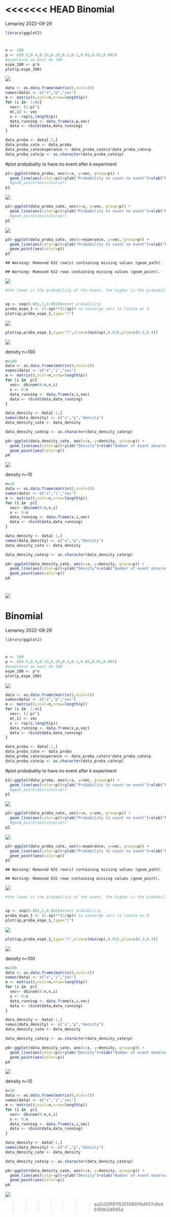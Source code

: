 <<<<<<< HEAD
Binomial
================
Lemariey
2022-09-29

``` r
library(ggplot2)
```

# 

``` r
n <- 100
p <- c(0.5,0.4,0.33,0.25,0.2,0.1,0.05,0.01,0.001)
#esperance au bout de 100
espe_100 <- p*n
plot(p,espe_100)
```

![](binomial_files/figure-gfm/unnamed-chunk-2-1.png)<!-- -->

``` r
data <- as.data.frame(matrix(0,ncol=3))
names(data) <- c("x","p","vec")
m <- matrix(0,ncol=n,nrow=length(p))
for (i in  1:n){
  vec<- (1-p)^i
  m[,i] <- vec
  x <- rep(i,length(p))
  data_running <- data.frame(x,p,vec)
  data <- rbind(data,data_running)
}

data_proba <- data[-1,]
data_proba_cate <- data_proba
data_proba_cate$esperance <- data_proba_cate$x*data_proba_cate$p
data_proba_cate$p <- as.character(data_proba_cate$p)
```

\#plot probabality to have no event after k experiment

``` r
p1<-ggplot(data_proba, aes(x=x, y=vec, group=p)) +
  geom_line(aes(color=p))+ylab("Probability to count no event")+xlab("Number of experiment N")
  #geom_point(aes(color=p))
p1
```

![](binomial_files/figure-gfm/unnamed-chunk-4-1.png)<!-- -->

``` r
p2<-ggplot(data_proba_cate, aes(x=x, y=vec, group=p)) +
  geom_line(aes(color=p))+ylab("Probability to count no event")+xlab("Number of experiment N")
  #geom_point(aes(color=p))
p2
```

![](binomial_files/figure-gfm/unnamed-chunk-4-2.png)<!-- -->

``` r
p3<-ggplot(data_proba_cate, aes(x=esperance, y=vec, group=p)) +
  geom_line(aes(color=p))+ylab("Probability to count no event")+xlab("Esperance ")+xlim(c(0,1.5))+
  geom_point(aes(color=p))
p3
```

    ## Warning: Removed 632 row(s) containing missing values (geom_path).

    ## Warning: Removed 632 rows containing missing values (geom_point).

![](binomial_files/figure-gfm/unnamed-chunk-5-1.png)<!-- -->

``` r
#the lower is the probability of the event, the higher is the probability to have no event after N experiment assuring a esperance equal to 1.


xp <- seq(0.001,1,0.001)#event probability 
proba_espe_1 <- (1-xp)**(1/xp)# ca converge vers la limite en 0
plot(xp,proba_espe_1,type="l")
```

![](binomial_files/figure-gfm/unnamed-chunk-5-2.png)<!-- -->

``` r
plot(xp,proba_espe_1,type="l",xlim=c(min(xp),0.01),ylim=c(0.3,0.4))
```

![](binomial_files/figure-gfm/unnamed-chunk-5-3.png)<!-- -->

density n=100

``` r
n=100
data <- as.data.frame(matrix(0,ncol=3))
names(data) <- c("x","i","vec")
m <- matrix(0,ncol=n,nrow=length(p))
for (i in  p){
  vec<- dbinom(0:n,n,i)
  x <- 0:n
  data_running <- data.frame(x,i,vec)
  data <- rbind(data,data_running)
}

data_density <- data[-1,]
names(data_density) <- c("x","p","density")
data_density_cate <- data_density

data_density_cate$p <- as.character(data_density_cate$p)

p4<-ggplot(data_density_cate, aes(x=x, y=density, group=p)) +
  geom_line(aes(color=p))+ylab("Density")+xlab("Number of event observed ")+
  geom_point(aes(color=p))
p4
```

![](binomial_files/figure-gfm/unnamed-chunk-6-1.png)<!-- -->

density n=10

``` r
n=10
data <- as.data.frame(matrix(0,ncol=3))
names(data) <- c("x","i","vec")
m <- matrix(0,ncol=n,nrow=length(p))
for (i in  p){
  vec<- dbinom(0:n,n,i)
  x <- 0:n
  data_running <- data.frame(x,i,vec)
  data <- rbind(data,data_running)
}

data_density <- data[-1,]
names(data_density) <- c("x","p","density")
data_density_cate <- data_density

data_density_cate$p <- as.character(data_density_cate$p)

p4<-ggplot(data_density_cate, aes(x=x, y=density, group=p)) +
  geom_line(aes(color=p))+ylab("Density")+xlab("Number of event observed ")+
  geom_point(aes(color=p))
p4
```

![](binomial_files/figure-gfm/unnamed-chunk-7-1.png)<!-- -->
=======
Binomial
================
Lemariey
2022-09-29

``` r
library(ggplot2)
```

# 

``` r
n <- 100
p <- c(0.5,0.4,0.33,0.25,0.2,0.1,0.05,0.01,0.001)
#esperance au bout de 100
espe_100 <- p*n
plot(p,espe_100)
```

![](binomial_files/figure-gfm/unnamed-chunk-2-1.png)<!-- -->

``` r
data <- as.data.frame(matrix(0,ncol=3))
names(data) <- c("x","p","vec")
m <- matrix(0,ncol=n,nrow=length(p))
for (i in  1:n){
  vec<- (1-p)^i
  m[,i] <- vec
  x <- rep(i,length(p))
  data_running <- data.frame(x,p,vec)
  data <- rbind(data,data_running)
}

data_proba <- data[-1,]
data_proba_cate <- data_proba
data_proba_cate$esperance <- data_proba_cate$x*data_proba_cate$p
data_proba_cate$p <- as.character(data_proba_cate$p)
```

\#plot probabality to have no event after k experiment

``` r
p1<-ggplot(data_proba, aes(x=x, y=vec, group=p)) +
  geom_line(aes(color=p))+ylab("Probability to count no event")+xlab("Number of experiment N")
  #geom_point(aes(color=p))
p1
```

![](binomial_files/figure-gfm/unnamed-chunk-4-1.png)<!-- -->

``` r
p2<-ggplot(data_proba_cate, aes(x=x, y=vec, group=p)) +
  geom_line(aes(color=p))+ylab("Probability to count no event")+xlab("Number of experiment N")
  #geom_point(aes(color=p))
p2
```

![](binomial_files/figure-gfm/unnamed-chunk-4-2.png)<!-- -->

``` r
p3<-ggplot(data_proba_cate, aes(x=esperance, y=vec, group=p)) +
  geom_line(aes(color=p))+ylab("Probability to count no event")+xlab("Esperance ")+xlim(c(0,1.5))+
  geom_point(aes(color=p))
p3
```

    ## Warning: Removed 632 row(s) containing missing values (geom_path).

    ## Warning: Removed 632 rows containing missing values (geom_point).

![](binomial_files/figure-gfm/unnamed-chunk-5-1.png)<!-- -->

``` r
#the lower is the probability of the event, the higher is the probability to have no event after N experiment assuring a esperance equal to 1.


xp <- seq(0.001,1,0.001)#event probability 
proba_espe_1 <- (1-xp)**(1/xp)# ca converge vers la limite en 0
plot(xp,proba_espe_1,type="l")
```

![](binomial_files/figure-gfm/unnamed-chunk-5-2.png)<!-- -->

``` r
plot(xp,proba_espe_1,type="l",xlim=c(min(xp),0.01),ylim=c(0.3,0.4))
```

![](binomial_files/figure-gfm/unnamed-chunk-5-3.png)<!-- -->

density n=100

``` r
n=100
data <- as.data.frame(matrix(0,ncol=3))
names(data) <- c("x","i","vec")
m <- matrix(0,ncol=n,nrow=length(p))
for (i in  p){
  vec<- dbinom(0:n,n,i)
  x <- 0:n
  data_running <- data.frame(x,i,vec)
  data <- rbind(data,data_running)
}

data_density <- data[-1,]
names(data_density) <- c("x","p","density")
data_density_cate <- data_density

data_density_cate$p <- as.character(data_density_cate$p)

p4<-ggplot(data_density_cate, aes(x=x, y=density, group=p)) +
  geom_line(aes(color=p))+ylab("Density")+xlab("Number of event observed ")+
  geom_point(aes(color=p))
p4
```

![](binomial_files/figure-gfm/unnamed-chunk-6-1.png)<!-- -->

density n=10

``` r
n=10
data <- as.data.frame(matrix(0,ncol=3))
names(data) <- c("x","i","vec")
m <- matrix(0,ncol=n,nrow=length(p))
for (i in  p){
  vec<- dbinom(0:n,n,i)
  x <- 0:n
  data_running <- data.frame(x,i,vec)
  data <- rbind(data,data_running)
}

data_density <- data[-1,]
names(data_density) <- c("x","p","density")
data_density_cate <- data_density

data_density_cate$p <- as.character(data_density_cate$p)

p4<-ggplot(data_density_cate, aes(x=x, y=density, group=p)) +
  geom_line(aes(color=p))+ylab("Density")+xlab("Number of event observed ")+
  geom_point(aes(color=p))
p4
```

![](binomial_files/figure-gfm/unnamed-chunk-7-1.png)<!-- -->
>>>>>>> aa2c55ff61152f30891fb8f47c8ed6169b34945d
